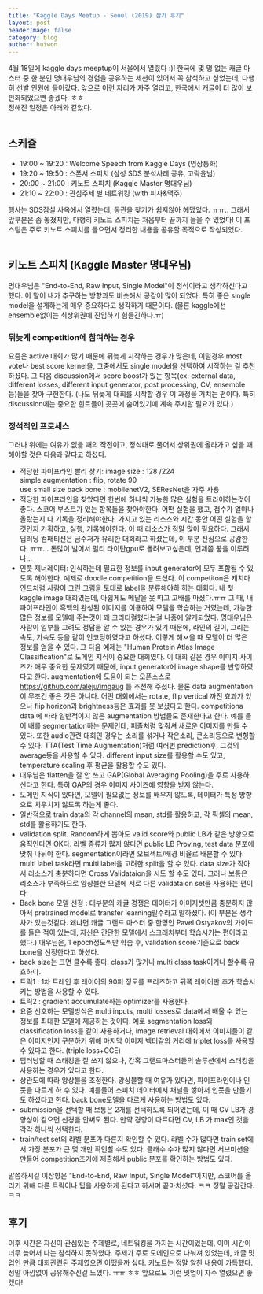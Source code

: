 ```yaml
---
title: "Kaggle Days Meetup - Seoul (2019) 참가 후기"
layout: post
headerImage: false
category: blog
author: huiwon
---
```

4월 18일에 kaggle days meeptup이 서울에서 열렸다 :)! 한국에 몇 명 없는 캐글 마스터 중 한 분인 명대우님의 경험을 공유하는 세션이 있어서 꼭 참석하고 싶었는데, 다행히 선발 인원에 들어갔다. 앞으로 이런 자리가 자주 열리고, 한국에서 캐글이 더 많이 보편화되었으면 좋겠다. ㅎㅎ  
정해진 일정은 아래와 같았다.  
<br>  

## 스케쥴
- 19:00 ~ 19:20 : Welcome Speech from Kaggle Days (영상통화)
- 19:20 ~ 19:50 : 스폰서 스피치 (삼성 SDS 분석사례 공유, 고락윤님)
- 20:00 ~ 21:00 : 키노트 스피치 (Kaggle Master 명대우님)
- 21:10 ~ 22:00 : 관심주제 별 네트워킹 (with 피자&맥주)  

행사는 SDS잠실 사옥에서 열렸는데, 동관을 찾기가 쉽지않아 헤맸었다. ㅠㅠ.. 그래서 앞부분은 좀 놓쳤지만, 다행히 키노트 스피치는 처음부터 끝까지 들을 수 있었다! 이 포스팅은 주로 키노트 스피치를 들으면서 정리한 내용을 공유할 목적으로 작성되었다.  
<br>  


## 키노트 스피치 (Kaggle Master 명대우님)
명대우님은 "End-to-End, Raw Input, Single Model"이 정석이라고 생각하신다고 했다. 이 말이 내가 추구하는 방향과도 비슷해서 공감이 많이 되었다. 특히 좋은 single model을 설계하는게 매우 중요하다고 생각하기 때문이다. (물론 kaggle에선 ensemble없이는 최상위권에 진입하기 힘들긴하다.ㅠ)  
### 뒤늦게 competition에 참여하는 경우
요즘은 active 대회가 많기 때문에 뒤늦게 시작하는 경우가 많은데, 이럴경우 most vote나 best score kernel을, 그중에서도 single model을 선택하여 시작하는 걸 추천하셨다. 그 다음 discussion에서 score boost가 있는 항목(ex: external data, different losses, different input generator, post processing, CV, ensemble 등)들을 찾아 구현한다. (나도 뒤늦게 대회를 시작할 경우 이 과정을 거치는 편이다. 특히 discussion에는 중요한 힌트들이 곳곳에 숨어있기에 계속 주시할 필요가 있다.)  

### 정석적인 프로세스
그러나 위에는 여유가 없을 때의 작전이고, 정석대로 풀어서 상위권에 올라가고 싶을 때 해야할 것은 다음과 같다고 하셨다.  
* 적당한 파이프라인 빨리 찾기:
  image size : 128 /224  
  simple augmentation : flip, rotate 90  
  use small size back bone : mobilenetV2, SEResNet을 자주 사용  
* 적당한 파이프라인을 찾았다면 한번에 하나씩 가능한 많은 실험을 트라이하는것이 좋다. 스코어 부스트가 있는 항목들을 찾아야한다. 어떤 실험을 했고, 점수가 얼마나 올랐는지 다 기록을 정리해야한다. 가지고 있는 리소스와 시간 동안 어떤 실험을 할 것인지 기획하고, 실행, 기록해야한다. 이 때 리소스가 정말 많이 필요하다. 그래서 딥러닝 컴패티션은 금수저가 유리한 대회라고 하셨는데, 이 부분 진심으로 공감한다. ㅠㅠ... 돈많이 벌어서 멀티 타이탄gpu로 돌려보고싶은데, 언제쯤 꿈을 이루려나...  
* 인풋 제너레이터: 인식하는데 필요한 정보를 input generator에 모두 포함될 수 있도록 해야한다. 예제로 doodle competition을 드셨다. 이 competiton은 캐치마인드처럼 사람이 그린 그림을 토대로 label을 분류해야하 하는 대회다. 내 첫 kaggle image 대회였는데, 아쉽게도 메달을 못 따고 고배를 마셨다.ㅠㅠ 그 때, 내 파이프라인이 흑백의 완성된 이미지를 이용하여 모델을 학습하는 거였는데, 가능한 많은 정보를 모델에 주는것이 꽤 크리티컬했다는걸 나중에 알게되었다. 명대우님은 사람이 일부를 그려도 정답을 알 수 있는 경우가 있기 때문에, 라인의 길이, 그리는 속도, 가속도 등을 같이 인코딩하였다고 하셨다. 이렇게 해ㅆ을 때 모델이 더 많은 정보를 얻을 수 있다. 그 다음 예제는 "Human Protein Atlas Image Classification"로 도메인 지식이 중요한 대회였다. 이 대회 같은 경우 이미지 사이즈가 매우 중요한 문제였기 때문에, input generator에 image shape를 반영하였다고 한다. augmentation에 도움이 되는 오픈소스로 https://github.com/aleju/imgaug 를 추천해 주셨다. 물론 data augmentation이 무조건 좋은 것은 아니다. 어떤 대회에서는 rotate, flip vertical 까진 효과가 있으나 flip horizon과 brightness등은 효과를 못 보셨다고 한다. competitiona data 에 따라 일반적이지 않은 augmentation 방법들도 존재한다고 한다. 예를 들어 배를 segmentation하는 문제인데, 퍼즐처럼 맞춰셔 새로운 이미지를 만들 수 있다. 또한 audio관련 대회인 경우는 소리를 섞거나 작은소리, 큰소리등으로 변형할 수 있다. TTA(Test Time Augmentation)처럼 여러번 prediction후, 그것의 average등을 사용할 수 있다. different input size를 활용할 수도 있고, temperature scaling 후 평균을 활용할 수도 있다.  
* 대우님은 flatten을 잘 안 쓰고 GAP(Global Averaging Pooling)을 주로 사용하신다고 한다. 특히 GAP의 경우 이미지 사이즈에 영향을 받지 않는다.  
* 도메인 지식이 있다면, 모델이 필요없는 정보를 배우지 않도록, 데이터가 특정 방향으로 치우치지 않도록 하는게 좋다.  
* 일반적으로 train data의 각 channel의 mean, std를 활용하고, 각 픽셀의 mean, std를 활용하기도 한다.
* validation split. Random하게 뽑아도 valid score와 public LB가 같은 방향으로 움직인다면 OK다. 라벨 종류가 많지 않다면 public LB Proving, test data 분포에 맞춰 나눠야 한다. segmentation이라면 오브젝트/배경 비율로 배분할 수 있다. multi label task라면 multi label을 고려한 split을 할 수 있다. data size가 작아서 리소스가 충분하다면 Cross Validataion을 시도 할 수도 있다. 그러나 보통은 리소스가 부족하므로 앙상블한 모델에 서로 다른 validataion set을 사용하는 편이다.  
* Back bone 모델 선정 : 대부분의 캐글 경쟁은 데이터가 이미지셋만큼 충분하지 않아서 pretrained model로 transfer learning필수라고 말하셨다. (이 부분은 생각차가 있는것같다. 왜냐면 캐글 그랜드 마스터 중 한명인 Pavel Ostyakov의 가이드를 들은 적이 있는데, 자신은 간단한 모델에서 스크래치부터 학습시키는 편이라고 했다.) 대우님은, 1 epoch정도씩만 학습 후, validation score기준으로 back bone을 선정한다고 하셨다.   
* back size는 크면 클수록 좋다. class가 많거나 multi class task이거나 할수록 유효하다.  
* 트릭1 : 1차 트레인 후 레이어의 90퍼 정도를 프리즈하고 뒤쪽 레이어만 추가 학습시키는 방법을 사용할 수 있다.  
* 트릭2 : gradient accumulate하는 optimizer를 사용한다.  
* 요즘 선호하는 모델방식은 multi inputs, multi losses로 data에서 배울 수 있는 정보를 최대한 모델에 제공하는 것이다. 예로 segmentation loss와 classification loss를 같이 사용하거나, image retrieval 대회에서 이미지들이 같은 이미지인지 구분하기 위해 마지막 이미지 벡터같의 거리에 triplet loss를 사용할 수 있다고 한다. (triple loss+CCE)  
* 딥러닝할 때 스태킹을 잘 쓰지 않으나, 간혹 그랜드마스터들의 솔루션에서 스태킹을 사용하는 경우가 있다고 한다.  
* 상관도에 따라 앙상블을 조정한다. 앙상블할 때 여유가 있다면, 파이프라인이나 인풋을 다르게 하 수 있다. 예를들어 스피치 데이터에서 채널을 쌓아서 인풋을 만들기도 하셨다고 한다. back bone모델을 다르게 사용하는 방법도 있다.  
* submission을 선택할 때 보통은 2개를 선택하도록 되어있는데, 이 때 CV LB가 경향성이 같으면 신경을 안써도 된다. 만약 경향이 다르다면 CV, LB 가 max인 것을 각각 하나씩 선택한다.  
* train/test set의 라벨 분포가 다른지 확인할 수 있다. 라벨 수가 많다면 train set에서 가장 분포가 큰 몇 개만 확인할 수도 있다. 클래수 수가 많지 않다면 서브미션을 만들어 competition초기에 제출해서 public 분포를 확인하는 방법도 있다.  

말씀하시길 이상향은 "End-to-End, Raw Input, Single Model"이지만, 스코어를 올리기 위해 다른 트릭이나 팁을 사용하게 된다고 하시며 끝마치셨다. ㅋㅋ 정말 공감간다.ㅋㅋ
<br>

## 후기  
이후 시간은 자신이 관심있는 주제별로, 네트워킹을 가지는 시간이었는데, 이미 시간이 너무 늦어서 나는 참석하지 못하였다. 주제가 주로 도메인으로 나눠져 있었는데, 캐글 밋업인 만큼 대회관련된 주제였으면 어땠을까 싶다. 키노트는 정말 알찬 내용이 가득했다. 정말 아낌없이 공유해주신걸 느꼈다. ㅠㅠ ㅎㅎ 앞으로도 이런 밋업이 자주 열렸으면 좋겠다!
